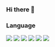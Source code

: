 ### Hi there  👋

### Language
<a><img src="https://img.shields.io/badge/HTML5-E34F26?style=flat-square&logo=HTML5&logoColor=white"/></a>
<a><img src="https://img.shields.io/badge/CSS3-1572B6?style=flat-square&logo=CSS3&logoColor=white"/></a>
<a><img src="https://img.shields.io/badge/JypeScript-F7DF1E?style=flat-square&logo=JavaScript&logoColor=white"/></a>
<a><img src="https://img.shields.io/badge/Typescript-3178C6?style=flat-square&logo=Typescript&logoColor=white"/></a>
<a><img src="https://img.shields.io/badge/Python-3776AB?style=flat-square&logo=Python&logoColor=white"/></a>
<a><img src="https://img.shields.io/badge/Java-007396?style=flat-square&logo=Java&logoColor=white"/></a>

<!-- ### FE
<a><img src="https://img.shields.io/badge/React-61DAFB?style=flat-square&logo=React&logoColor=white"/></a>
<a><img src="https://img.shields.io/badge/Next.js-000000?style=flat-square&logo=Next.js&logoColor=white"/></a>
<a><img src="https://img.shields.io/badge/Typescript-3178C6?style=flat-square&logo=Typescript&logoColor=white"/></a>

### BE
<a><img src="https://img.shields.io/badge/Django-092E20?style=flat-square&logo=Django&logoColor=white"/></a> -->

<!--
**smingi/smingi** is a ✨ _special_ ✨ repository because its `README.md` (this file) appears on your GitHub profile.

Here are some ideas to get you started:

- 🔭 I’m currently working on ...
- 🌱 I’m currently learning ...
- 👯 I’m looking to collaborate on ...
- 🤔 I’m looking for help with ...
- 💬 Ask me about ...
- 📫 How to reach me: ...
- 😄 Pronouns: ...
- ⚡ Fun fact: ...
-->
